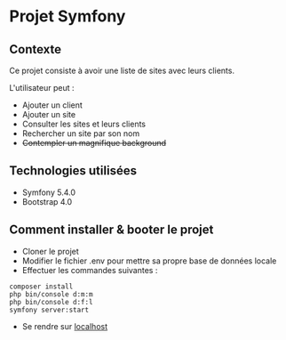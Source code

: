 # Projet Symfony

## Contexte

Ce projet consiste à avoir une liste de sites avec leurs clients.

L'utilisateur peut :
- Ajouter un client
- Ajouter un site
- Consulter les sites et leurs clients
- Rechercher un site par son nom
- ~~Contempler un magnifique background~~

## Technologies utilisées

- Symfony 5.4.0
- Bootstrap 4.0

## Comment installer & booter le projet

- Cloner le projet
- Modifier le fichier .env pour mettre sa propre base de données locale
- Effectuer les commandes suivantes :
```
composer install
php bin/console d:m:m
php bin/console d:f:l
symfony server:start
```
- Se rendre sur <a href="http://localhost:8000/" target="_blank">localhost</a>
